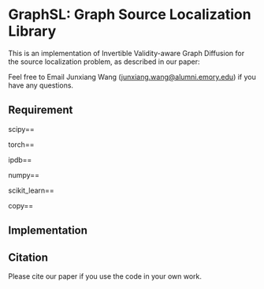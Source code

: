 
# GraphSL: Graph Source Localization Library

This is an implementation of Invertible Validity-aware Graph Diffusion for the source localization problem, as described in our paper:

Feel free to Email Junxiang Wang (junxiang.wang@alumni.emory.edu) if you have any questions.

## Requirement

scipy==

torch==

ipdb==

numpy==

scikit_learn==

copy==

## Implementation


## Citation

Please cite our paper if you use the code in your own work.

